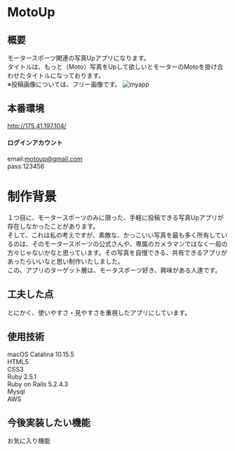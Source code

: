 # MotoUp
## 概要
モータースポーツ関連の写真Upアプリになります。<br>
タイトルは、もっと（Moto）写真をUpして欲しいとモーターのMotoを掛け合わせたタイトルになっております。<br>
※投稿画像については、フリー画像です。
![myapp](images/myapp.jpeg)
## 本番環境
http://175.41.197.104/
#### ログインアカウント
email:motoup@gmail.com<br>
pass:123456
# 制作背景
１つ目に、モータースポーツのみに限った、手軽に投稿できる写真Upアプリが存在しなかったことがあります。<br>
そして、これは私の考えですが、素敵な、かっこいい写真を最も多く所有しているのは、そのモータースポーツの公式さんや、専属のカメラマンではなく一般の方々じゃないかなと思っています。その写真を自慢できる、共有できるアプリがあったらいいなと思い制作いたしました。<br>
この、アプリのターゲット層は、モータスポーツ好き、興味がある人達です。
## 工夫した点
とにかく、使いやすさ・見やすさを重視したアプリにしています。
## 使用技術
macOS Catalina 10.15.5<br>
HTML5<br>
CSS3<br>
Ruby 2.5.1<br>
Ruby on Rails 5.2.4.3<br>
Mysql<br>
AWS<br>
## 今後実装したい機能
お気に入り機能<br>
